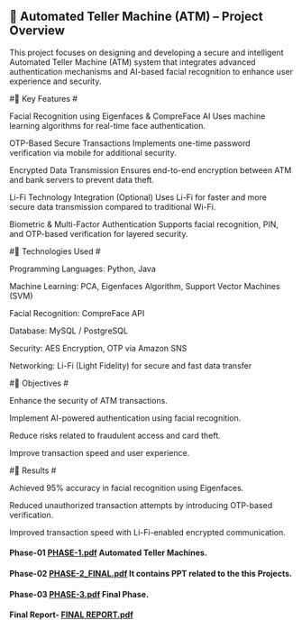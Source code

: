 ## 🏦 Automated Teller Machine (ATM) – Project Overview ##

This project focuses on designing and developing a secure and intelligent Automated Teller Machine (ATM) system that integrates advanced authentication mechanisms and AI-based facial recognition to enhance user experience and security.

#🔹 Key Features #

Facial Recognition using Eigenfaces & CompreFace AI
Uses machine learning algorithms for real-time face authentication.

OTP-Based Secure Transactions
Implements one-time password verification via mobile for additional security.

Encrypted Data Transmission
Ensures end-to-end encryption between ATM and bank servers to prevent data theft.

Li-Fi Technology Integration (Optional)
Uses Li-Fi for faster and more secure data transmission compared to traditional Wi-Fi.

Biometric & Multi-Factor Authentication
Supports facial recognition, PIN, and OTP-based verification for layered security.

#🔹 Technologies Used #

Programming Languages: Python, Java

Machine Learning: PCA, Eigenfaces Algorithm, Support Vector Machines (SVM)

Facial Recognition: CompreFace API

Database: MySQL / PostgreSQL

Security: AES Encryption, OTP via Amazon SNS

Networking: Li-Fi (Light Fidelity) for secure and fast data transfer

#🔹 Objectives #

Enhance the security of ATM transactions.

Implement AI-powered authentication using facial recognition.

Reduce risks related to fraudulent access and card theft.

Improve transaction speed and user experience.

#🔹 Results #

Achieved 95% accuracy in facial recognition using Eigenfaces.

Reduced unauthorized transaction attempts by introducing OTP-based verification.

Improved transaction speed with Li-Fi-enabled encrypted communication.
 
#### Phase-01 [PHASE-1.pdf](https://github.com/adarshkrsingh07/Mini_Proj/files/14452949/PHASE-1.pdf) Automated Teller Machines.   
#### Phase-02 [PHASE-2_FINAL.pdf](https://github.com/adarshkrsingh07/Mini_Proj/files/15033908/PHASE-2_FINAL.pdf) It contains PPT related to the this Projects.
#### Phase-03 [PHASE-3.pdf](https://github.com/adarshkrsingh07/Mini_Proj/files/15034030/PHASE-3.pdf) Final Phase.
#### Final Report- [FINAL REPORT.pdf](https://github.com/adarshkrsingh07/Mini_Proj/files/15161417/FINAL.REPORT.pdf)



